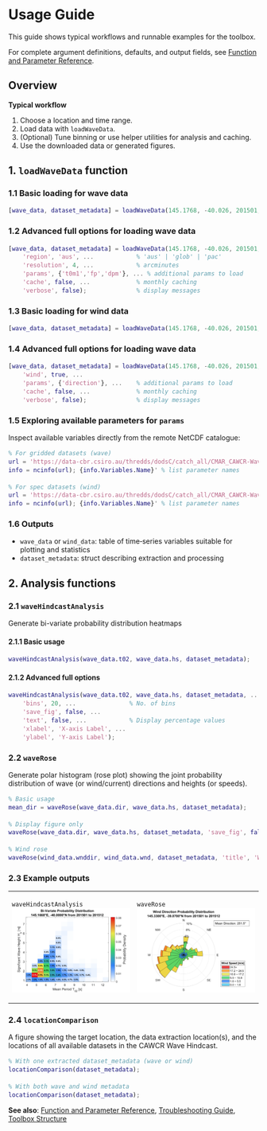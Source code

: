 # Usage Guide

This guide shows typical workflows and runnable examples for the toolbox.

For complete argument definitions, defaults, and output fields, see [Function and Parameter Reference](parameters.md).

## Overview

**Typical workflow**

1. Choose a location and time range.
2. Load data with `loadWaveData`.
3. (Optional) Tune binning or use helper utilities for analysis and caching.
4. Use the downloaded data or generated figures.

## 1. `loadWaveData` function

### 1.1 Basic loading for wave data

```matlab
[wave_data, dataset_metadata] = loadWaveData(145.1768, -40.026, 201501, 201512);
```

### 1.2 Advanced full options for loading wave data

```matlab
[wave_data, dataset_metadata] = loadWaveData(145.1768, -40.026, 201501, 201512, ...
    'region', 'aus', ...            % 'aus' | 'glob' | 'pac'
    'resolution', 4, ...            % arcminutes
    'params', {'t0m1','fp','dpm'}, ... % additional params to load
    'cache', false, ...             % monthly caching
    'verbose', false);              % display messages
```

### 1.3 Basic loading for wind data

```matlab
[wave_data, dataset_metadata] = loadWaveData(145.1768, -40.026, 201501, 201512, 'wind', true);
```

### 1.4 Advanced full options for loading wave data

```matlab
[wave_data, dataset_metadata] = loadWaveData(145.1768, -40.026, 201501, 201512, ...
    'wind', true, ...
    'params', {'direction'}, ...    % additional params to load
    'cache', false, ...             % monthly caching
    'verbose', false);              % display messages
```

### 1.5 Exploring available parameters for `params`

Inspect available variables directly from the remote NetCDF catalogue:

```matlab
% For gridded datasets (wave)
url = 'https://data-cbr.csiro.au/thredds/dodsC/catch_all/CMAR_CAWCR-Wave_archive/CAWCR_Wave_Hindcast_aggregate/gridded/ww3.aus_4m.202508.nc';
info = ncinfo(url); {info.Variables.Name}' % list parameter names

% For spec datasets (wind)
url = 'https://data-cbr.csiro.au/thredds/dodsC/catch_all/CMAR_CAWCR-Wave_archive/CAWCR_Wave_Hindcast_aggregate/spec/ww3.202508_spec.nc';
info = ncinfo(url); {info.Variables.Name}' % list parameter names
```

### 1.6 Outputs

- `wave_data` or `wind_data`: table of time‑series variables suitable for plotting and statistics
- `dataset_metadata`: struct describing extraction and processing

## 2. Analysis functions

### 2.1 `waveHindcastAnalysis`

Generate bi-variate probability distribution heatmaps

#### 2.1.1 Basic usage

```matlab
waveHindcastAnalysis(wave_data.t02, wave_data.hs, dataset_metadata);
```

#### 2.1.2 Advanced full options

```matlab
waveHindcastAnalysis(wave_data.t02, wave_data.hs, dataset_metadata, ...
    'bins', 20, ...               % No. of bins
    'save_fig', false, ...
    'text', false, ...            % Display percentage values
    'xlabel', 'X-axis Label', ...
    'ylabel', 'Y-axis Label');
```

### 2.2 `waveRose`

Generate polar histogram (rose plot) showing the joint probability distribution of wave (or wind/current) directions and heights (or speeds).

```matlab
% Basic usage
mean_dir = waveRose(wave_data.dir, wave_data.hs, dataset_metadata);

% Display figure only
waveRose(wave_data.dir, wave_data.hs, dataset_metadata, 'save_fig', false);

% Wind rose
waveRose(wind_data.wnddir, wind_data.wnd, dataset_metadata, 'title', 'Wind');
```

### 2.3 Example outputs

<table>
<tr>
<td width="50%">

`waveHindcastAnalysis`
![Bi-Variate Probability Distribution](figures/biVariate_201501_201512_145.1668E_-40.0000N.png)

</td>
<td width="50%">

`waveRose`
![Wind Rose](figures/windRose_201501_201512_145.3300E_-39.8700N.png)

</td>
</tr>
</table>

### 2.4 **`locationComparison`**

A figure showing the target location, the data extraction location(s), and the locations of all available datasets in the CAWCR Wave Hindcast.

```matlab
% With one extracted dataset_metadata (wave or wind)
locationComparison(dataset_metadata);

% With both wave and wind metadata
locationComparison(dataset_metadata);
```

**See also**: [Function and Parameter Reference](parameters.md), [Troubleshooting Guide](troubleshooting.md), [Toolbox Structure](structure.md)
